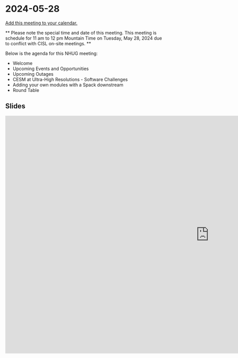 # 2024-05-28

[Add this meeting to your calendar.](https://calendar.google.com/calendar/event?action=TEMPLATE&tmeid=MW0waDZsYXRyZTNuOGpvNjdmOXVsczN1ODJfMjAyNDA1MjFUMTkwMDAwWiBjX2RjMGMwZGU5ZmYxNTk2OWQ5Y2Y0ODQ4ODkyMTI0NDkyNzQ2ZDM0MzYxNDEzYWZhNzNkNTQ0YzAwMzhiZWIyZTZAZw&tmsrc=c_dc0c0de9ff15969d9cf4848892124492746d34361413afa73d544c0038beb2e6%40group.calendar.google.com)

** Please note the special time and date of this meeting. This meeting is schedule for 11 am to 12 pm Mountain Time on Tuesday, May 28, 2024 due to conflict with CISL on-site meetings.  **

Below is the agenda for this NHUG meeting:

* Welcome
* Upcoming Events and Opportunities
* Upcoming Outages
* CESM at Ultra-High Resolutions - Software Challenges
* Adding your own modules with a Spack downstream
* Round Table

## Slides
<iframe src="https://docs.google.com/presentation/d/e/2PACX-1vSrwYQ0ABLn7j1X85-zSH-wK7GDaiubreV2TkDBoePha6VvzwOlSh0APC92ZHGz51MBOCxx4x3w_i0V/embed?start=false&loop=false&delayms=3000" frameborder="0" width="1280" height="749" allowfullscreen="true" mozallowfullscreen="true" webkitallowfullscreen="true"></iframe>
